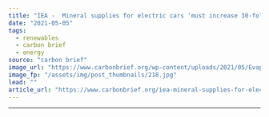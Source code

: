 ```yaml
---
title: "IEA -  Mineral supplies for electric cars ‘must increase 30-fold’ to meet climate goals"
date: "2021-05-05"
tags: 
  - renewables
  - carbon brief
  - energy
source: "carbon brief"
image_url: "https://www.carbonbrief.org/wp-content/uploads/2021/05/Evaporation-ponds-of-the-Sociedad-Quimica-Mineral-de-Chile-lithium-mine-in-Salar-de-Atacama-107x71.jpg"
image_fp: "/assets/img/post_thumbnails/218.jpg"
lead: ""
article_url: "https://www.carbonbrief.org/iea-mineral-supplies-for-electric-cars-must-increase-30-fold-to-meet-climate-goals"
---
```


---

